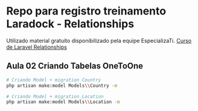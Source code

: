 # Repo para registro treinamento Laradock - Relationships
Utilizado material gratuíto disponibilizado pela equipe EspecializaTi.
[Curso de Laravel Relationships](https://www.youtube.com/playlist?list=PLVSNL1PHDWvSk2zxNTYzGRnPMQTFyrYUi)

## Aula 02 Criando Tabelas OneToOne

```bash
# Criando Model + migration Country
php artisan make:model Models\\Country -m

# Criando Model + migration Location
php artisan make:model Models\\Location -m
```
